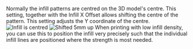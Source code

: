 Normally the infill patterns are centred on the 3D model's centre. This setting, together with the Infill X Offset allows shifting the centre of the pattern. This setting adjusts the Y coordinate of the centre.
![Infill is centred](infill_offset_xy_0.png)
![Shifted 5mm up](infill_offset_y_5.png)
When printing with low infill density, you can use this to position the infill very precisely such that the individual infill lines are positioned where the strength is most needed.